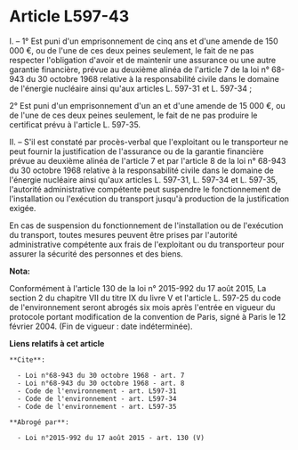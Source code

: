 # Article L597-43

I. – 1° Est puni d'un emprisonnement de cinq ans et d'une amende de 150 000 €, ou de l'une de ces deux peines seulement, le
fait de ne pas respecter l'obligation d'avoir et de maintenir une assurance ou une autre garantie financière, prévue au
deuxième alinéa de l'article 7 de la loi n° 68-943 du 30 octobre 1968 relative à la responsabilité civile dans le domaine de
l'énergie nucléaire ainsi qu'aux articles L. 597-31 et L. 597-34 ;

2° Est puni d'un emprisonnement d'un an et d'une amende de 15 000 €, ou de l'une de ces deux peines seulement, le fait de ne
pas produire le certificat prévu à l'article L. 597-35.

II. – S'il est constaté par procès-verbal que l'exploitant ou le transporteur ne peut fournir la justification de l'assurance
ou de la garantie financière prévue au deuxième alinéa de l'article 7 et par l'article 8 de la loi n° 68-943 du 30 octobre
1968 relative à la responsabilité civile dans le domaine de l'énergie nucléaire ainsi qu'aux articles L. 597-31, L. 597-34 et
L. 597-35, l'autorité administrative compétente peut suspendre le fonctionnement de l'installation ou l'exécution du
transport jusqu'à production de la justification exigée.

En cas de suspension du fonctionnement de l'installation ou de l'exécution du transport, toutes mesures peuvent être prises
par l'autorité administrative compétente aux frais de l'exploitant ou du transporteur pour assurer la sécurité des personnes
et des biens.

**Nota:**

Conformément à l'article 130 de la loi n° 2015-992 du 17 août 2015, La section 2 du chapitre VII du titre IX du livre V et
l'article L. 597-25 du code de l'environnement seront abrogés six mois après l'entrée en vigueur du protocole portant
modification de la convention de Paris, signé à Paris le 12 février 2004. (Fin de vigueur : date indéterminée).

**Liens relatifs à cet article**

	**Cite**:

	  - Loi n°68-943 du 30 octobre 1968 - art. 7
	  - Loi n°68-943 du 30 octobre 1968 - art. 8
	  - Code de l'environnement - art. L597-31
	  - Code de l'environnement - art. L597-34
	  - Code de l'environnement - art. L597-35

	**Abrogé par**:

	  - Loi n°2015-992 du 17 août 2015 - art. 130 (V)
